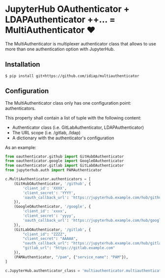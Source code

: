 <!--
Copyright © Idiap Research Institute <contact@idiap.ch>

SPDX-License-Identifier: BSD-3-Clause
-->

# JupyterHub OAuthenticator + LDAPAuthenticator ++... = MultiAuthenticator ❤️

The MultiAuthenticator is multiplexer authenticator class that allows to use
more than one authentication option with JupyterHub.

## Installation

```
$ pip install git+https://github.com/idiap/multiauthenticator
```

## Configuration

The MultiAuthenticator class only has one configuration point: authenticators.

This property shall contain a list of tuple with the following content:

- Authenticator class (i.e. GitLabAuthenticator, LDAPAuthenticator)
- The URL scope (i.e. /gitlab, /ldap)
- A dictionary with the authenticator's configuration

As an example:

```python
from oauthenticator.github import GitHubOAuthenticator
from oauthenticator.google import GoogleOAuthenticator
from oauthenticator.gitlab import GitLabOAuthenticator
from jupyterhub.auth import PAMAuthenticator

c.MultiAuthenticator.authenticators = [
    (GitHubOAuthenticator, '/github', {
        'client_id': 'XXXX',
        'client_secret': 'YYYY',
        'oauth_callback_url': 'https://jupyterhub.example.com/hub/github/oauth_callback'
    }),
    (GoogleOAuthenticator, '/google', {
        'client_id': 'xxxx',
        'client_secret': 'yyyy',
        'oauth_callback_url': 'https://jupyterhub.example.com/hub/google/oauth_callback'
    }),
    (GitLabOAuthenticator, '/gitlab', {
        "client_id": "ZZZZ",
        "client_secret": "AAAAA",
        "oauth_callback_url": "https://jupyterhub.example.com/hub/gitlab/oauth_callback",
        "gitlab_url": "https://gitlab.example.com"
    }),
    (PAMAuthenticator, "/pam", {"service_name": "PAM"}),
]

c.JupyterHub.authenticator_class = 'multiauthenticator.multiauthenticator.MultiAuthenticator'
```
